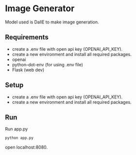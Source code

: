 # Image Generator

Model used is DallE to make image generation.

## Requirements

- create a .env file with open api key (OPENAI_API_KEY).
- create a new environment and install all required packages.
- openai
- python-dot-env (for using .env file)
- Flask (web dev)

## Setup

- create a .env file with open api key (OPENAI_API_KEY).
- create a new environment and install all required packages.

## Run

Run app.py
```bash
python app.py
```
open localhost:8080.